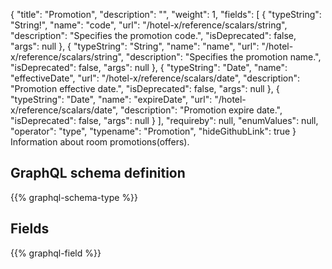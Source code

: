 {
  "title": "Promotion",
  "description": "",
  "weight": 1,
  "fields": [
    {
      "typeString": "String!",
      "name": "code",
      "url": "/hotel-x/reference/scalars/string",
      "description": "Specifies the promotion code.",
      "isDeprecated": false,
      "args": null
    },
    {
      "typeString": "String",
      "name": "name",
      "url": "/hotel-x/reference/scalars/string",
      "description": "Specifies the promotion name.",
      "isDeprecated": false,
      "args": null
    },
    {
      "typeString": "Date",
      "name": "effectiveDate",
      "url": "/hotel-x/reference/scalars/date",
      "description": "Promotion effective date.",
      "isDeprecated": false,
      "args": null
    },
    {
      "typeString": "Date",
      "name": "expireDate",
      "url": "/hotel-x/reference/scalars/date",
      "description": "Promotion expire date.",
      "isDeprecated": false,
      "args": null
    }
  ],
  "requireby": null,
  "enumValues": null,
  "operator": "type",
  "typename": "Promotion",
  "hideGithubLink": true
}
Information about room promotions(offers).
## GraphQL schema definition

{{% graphql-schema-type %}}

## Fields

{{% graphql-field %}}

